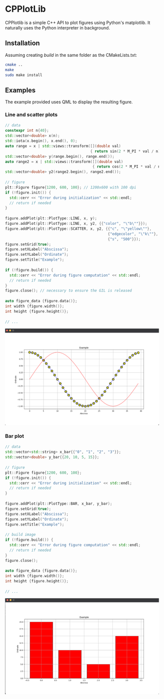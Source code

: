 # CPPlotLib

CPPlotlib is a simple C++ API to plot figures using Python's matplotlib. It naturally uses the Python interpreter in background.

## Installation
Assuming creating _build_ in the same folder as the CMakeLists.txt:
```bash
cmake ..
make
sudo make install
```

## Examples
The example provided uses QML to display the resulting figure.

### Line and scatter plots

```cpp
// data
constexpr int n{40};
std::vector<double> x(n);
std::iota(x.begin(), x.end(), 0);
auto range = x | std::views::transform([](double val)
                                       { return sin(2 * M_PI * val / n); });
std::vector<double> y(range.begin(), range.end());
auto range2 = x | std::views::transform([](double val)
                                        { return cos(2 * M_PI * val / n); });
std::vector<double> y2(range2.begin(), range2.end());

// figure
plt::Figure figure{1200, 600, 100}; // 1200x600 with 100 dpi
if (!figure.init()) {
  std::cerr << "Error during initialization" << std::endl;
  // return if needed
}

figure.addPlot(plt::PlotType::LINE, x, y);
figure.addPlot(plt::PlotType::LINE, x, y2, {{"color", "\"b\""}});
figure.addPlot(plt::PlotType::SCATTER, x, y2, {{"c", "\"yellow\""},
                                               {"edgecolor", "\"k\""},
                                               {"s", "500"}});
figure.setGrid(true);
figure.setXLabel("Abscissa");
figure.setYLabel("Ordinate");
figure.setTitle("Example");

if (!figure.build()) {
  std::cerr << "Error during figure computation" << std::endl;
  // return if needed
}
figure.close(); // necessary to ensure the GIL is released

auto figure_data {figure.data()};
int width {figure.width()};
int height {figure.height()};

// ...
```
![alt text](https://github.com/MaGnaFlo/CPPlotLib/blob/master/screenshots/line_scatter.png)

### Bar plot

```cpp
// data
std::vector<std::string> x_bar{{"0", "1", "2", "3"}};
std::vector<double> y_bar{{20, 10, 5, 15}};

// figure
plt::Figure figure{1200, 600, 100};
if (!figure.init()) {
  std::cerr << "Error during initialization" << std::endl;
  // return if needed
}

figure.addPlot(plt::PlotType::BAR, x_bar, y_bar);
figure.setGrid(true);
figure.setXLabel("Abscissa");
figure.setYLabel("Ordinate");
figure.setTitle("Example");

// build image
if (!figure.build()) {
  std::cerr << "Error during figure computation" << std::endl;
  // return if needed
}
figure.close();

auto figure_data {figure.data()};
int width {figure.width()};
int height {figure.height()};

// ...
```

![alt text](https://github.com/MaGnaFlo/CPPlotLib/blob/master/screenshots/barplot.png)
